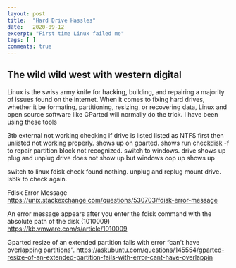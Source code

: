```yaml
---
layout: post
title:  "Hard Drive Hassles"
date:   2020-09-12
excerpt: "First time Linux failed me"
tags: [ ]
comments: true
---
```

 
## The wild wild west with western digital 

Linux is the swiss army knife for hacking, building, and repairing a majority of issues 
found on the internet. When it comes to fixing hard drives, whether it be formating, partitioning, 
resizing, or recovering data, Linux and open source software like GParted will normally do the trick. 
I have been using these tools 

3tb external not working 
checking if drive is listed 
listed as NTFS first 
then unlisted 
not working properly. 
shows up on gparted. 
shows run checkdisk -f to repair 
partition block not recognized. 
switch to windows. 
drive shows up 
plug and unplug drive does not show up but windows oop up shows up 

switch to linux fdisk check
found nothing. 
unplug and replug
mount drive. 
lsblk to check again. 

Fdisk Error Message
https://unix.stackexchange.com/questions/530703/fdisk-error-message

An error message appears after you enter the fdisk command with the absolute path of the disk (1010009)
https://kb.vmware.com/s/article/1010009

Gparted resize of an extended partition fails with error “can't have overlapping partitions”.
https://askubuntu.com/questions/145554/gparted-resize-of-an-extended-partition-fails-with-error-cant-have-overlappin

